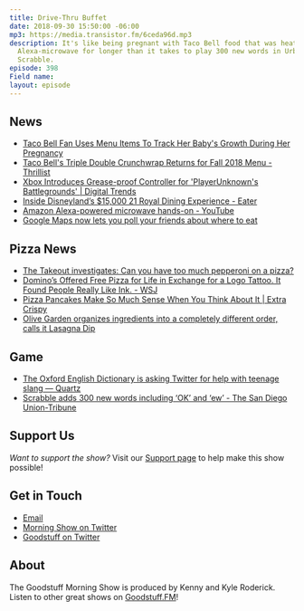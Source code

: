 ```yaml
---
title: Drive-Thru Buffet
date: 2018-09-30 15:50:00 -06:00
mp3: https://media.transistor.fm/6ceda96d.mp3
description: It's like being pregnant with Taco Bell food that was heated in your
  Alexa-microwave for longer than it takes to play 300 new words in Urban Dictionary
  Scrabble.
episode: 398
Field name: 
layout: episode
---
```


## News

- [Taco Bell Fan Uses Menu Items To Track Her Baby's Growth During Her Pregnancy](https://www.delish.com/food/a22998048/mom-tracking-babys-growth-taco-bell-foods/)
- [Taco Bell's Triple Double Crunchwrap Returns for Fall 2018 Menu - Thrillist](https://www.thrillist.com/news/nation/taco-bell-triple-double-crunchwrap-fall-menu-2018)
- [Xbox Introduces Grease-proof Controller for 'PlayerUnknown's Battlegrounds' | Digital Trends](https://www.digitaltrends.com/gaming/xbox-greaseproof-pubg-controller/)
- [Inside Disneyland’s $15,000 21 Royal Dining Experience - Eater](https://www.eater.com/platform/amp/2018/9/17/17846692/disneyland-resort-21-royal-cost-exclusive-dining-experience)
- [Amazon Alexa-powered microwave hands-on - YouTube](https://www.youtube.com/watch?v=lLfIc_eBIiQ&feature=youtu.be)
- [Google Maps now lets you poll your friends about where to eat](https://thetakeout.com/google-maps-group-planning-restaurants-vote-1829389428?utm_medium=SocialMarketing&utm_campaign=SF&utm_source=Twitter&utm_content=Supper)

## Pizza News

- [The Takeout investigates: Can you have too much pepperoni on a pizza?](https://thetakeout.com/can-you-have-too-much-pepperoni-on-a-pizza-1829350346)
- [Domino’s Offered Free Pizza for Life in Exchange for a Logo Tattoo. It Found People Really Like Ink. - WSJ](https://www.wsj.com/articles/dominos-offered-free-pizza-for-life-in-exchange-for-a-logo-tattoo-it-found-people-really-like-ink-1537120377)
- [Pizza Pancakes Make So Much Sense When You Think About It | Extra Crispy](https://www.myrecipes.com/extracrispy/pizza-pancakes)
- [Olive Garden organizes ingredients into a completely different order, calls it Lasagna Dip](https://thetakeout.com/olive-garden-lasagna-dip-1829340713?rev=1537998460049)

## Game

- [The Oxford English Dictionary is asking Twitter for help with teenage slang — Quartz](https://qz.com/1399044/the-oxford-english-dictionary-is-opening-its-gates-to-teenage-slang-via-twitter/)
- [Scrabble adds 300 new words including ‘OK’ and ‘ew’ - The San Diego Union-Tribune](http://www.sandiegouniontribune.com/news/nation-world/ny-news-scrabble-adds-300-new-words-ok-20180924-story,amp.html)

## Support Us
*Want to support the show?* Visit our [Support page](https://goodstuff.fm/support) to help make this show possible!

## Get in Touch
- [Email](mailto:kyle@goodstuff.fm)
- [Morning Show on Twitter](http://twitter.com/morningshowam)
- [Goodstuff on Twitter](http://twitter.com/goodstufffm)

## About
The Goodstuff Morning Show is produced by Kenny and Kyle Roderick. Listen to other great shows on [Goodstuff.FM](http://goodstuff.fm/shows)!